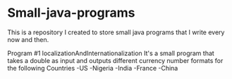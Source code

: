 # Small-java-programs
This is a repository I created to store small java programs that I write every now and then.

Program #1 localizationAndInternationalization
  It's a small program that takes a double as input and outputs different currency number formats for the following Countries
    -US
    -Nigeria
    -India
    -France
    -China
